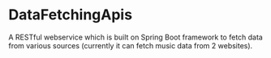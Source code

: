 # DataFetchingApis

A RESTful webservice which is built on Spring Boot framework to fetch data from various sources (currently it can fetch music data from 2 websites).
